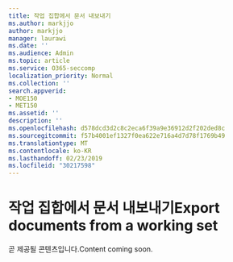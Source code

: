 ```yaml
---
title: 작업 집합에서 문서 내보내기
ms.author: markjjo
author: markjjo
manager: laurawi
ms.date: ''
ms.audience: Admin
ms.topic: article
ms.service: O365-seccomp
localization_priority: Normal
ms.collection: ''
search.appverid:
- MOE150
- MET150
ms.assetid: ''
description: ''
ms.openlocfilehash: d578dcd3d2c8c2eca6f39a9e36912d2f202ded8c
ms.sourcegitcommit: f57b4001ef1327f0ea622e716a4d7d78f1769b49
ms.translationtype: MT
ms.contentlocale: ko-KR
ms.lasthandoff: 02/23/2019
ms.locfileid: "30217598"
---
```

# <a name="export-documents-from-a-working-set"></a><span data-ttu-id="8dac9-102">작업 집합에서 문서 내보내기</span><span class="sxs-lookup"><span data-stu-id="8dac9-102">Export documents from a working set</span></span>

<span data-ttu-id="8dac9-103">곧 제공될 콘텐츠입니다.</span><span class="sxs-lookup"><span data-stu-id="8dac9-103">Content coming soon.</span></span>